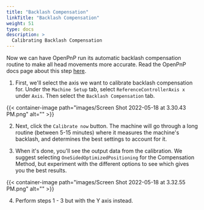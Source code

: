 ```yaml
---
title: "Backlash Compensation"
linkTitle: "Backlash Compensation"
weight: 51
type: docs
description: >
  Calibrating Backlash Compensation
---
```


Now we can have OpenPnP run its automatic backlash compensation routine to make all head movements more accurate. Read the OpenPnP docs page about this step [here](https://github.com/openpnp/openpnp/wiki/Calibration-Solutions#calibrating-backlash-compensation).

1. First, we'll select the axis we want to calibrate backlash compensation for. Under the `Machine Setup` tab, select `ReferenceControllerAxis x` under `Axis`. Then select the `Backlash Compensation` tab.
   
{{< container-image path="images/Screen Shot 2022-05-18 at 3.30.43 PM.png" alt="" >}}

2. Next, click the `Calibrate now` button. The machine will go through a long routine (between 5-15 minutes) where it measures the machine's backlash, and determines the best settings to account for it.

3. When it's done, you'll see the output data from the calibration. We suggest selecting `OneSidedOptimizedPositioning` for the Compensation Method, but experiment with the different options to see which gives you the best results.

{{< container-image path="images/Screen Shot 2022-05-18 at 3.32.55 PM.png" alt="" >}}

4. Perform steps 1 - 3 but with the Y axis instead.

